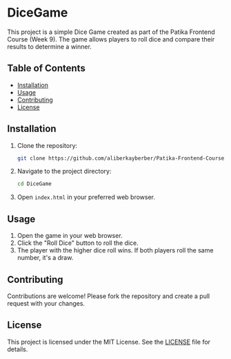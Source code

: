 # DiceGame

This project is a simple Dice Game created as part of the Patika Frontend Course (Week 9). The game allows players to roll dice and compare their results to determine a winner.

## Table of Contents
- [Installation](#installation)
- [Usage](#usage)
- [Contributing](#contributing)
- [License](#license)

## Installation

1. Clone the repository:
    ```sh
    git clone https://github.com/aliberkayberber/Patika-Frontend-Course/tree/main/Week9/DiceGame/DiceGame
    ```
2. Navigate to the project directory:
    ```sh
    cd DiceGame
    ```
3. Open `index.html` in your preferred web browser.

## Usage

1. Open the game in your web browser.
2. Click the "Roll Dice" button to roll the dice.
3. The player with the higher dice roll wins. If both players roll the same number, it's a draw.

## Contributing

Contributions are welcome! Please fork the repository and create a pull request with your changes.

## License

This project is licensed under the MIT License. See the [LICENSE](LICENSE) file for details.